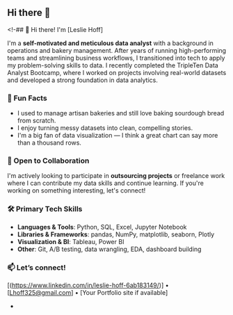 ## Hi there 👋

<!-## 👋 Hi there! I'm [Leslie Hoff]

I'm a **self-motivated and meticulous data analyst** with a background in operations and bakery management. After years of running high-performing teams and streamlining business workflows, I transitioned into tech to apply my problem-solving skills to data. I recently completed the TripleTen Data Analyst Bootcamp, where I worked on projects involving real-world datasets and developed a strong foundation in data analytics.

### 🧠 Fun Facts
- I used to manage artisan bakeries and still love baking sourdough bread from scratch.
- I enjoy turning messy datasets into clean, compelling stories.
- I'm a big fan of data visualization — I think a great chart can say more than a thousand rows.

### 🤝 Open to Collaboration
I'm actively looking to participate in **outsourcing projects** or freelance work where I can contribute my data skills and continue learning. If you're working on something interesting, let's connect!

### 🛠️ Primary Tech Skills
- **Languages & Tools**: Python, SQL, Excel, Jupyter Notebook  
- **Libraries & Frameworks**: pandas, NumPy, matplotlib, seaborn, Plotly  
- **Visualization & BI**: Tableau, Power BI  
- **Other**: Git, A/B testing, data wrangling, EDA, dashboard building

### 📫 Let’s connect!
[(https://www.linkedin.com/in/leslie-hoff-6ab183149/)] • [Lhoff325@gmail.com] • [Your Portfolio site if available]

-
